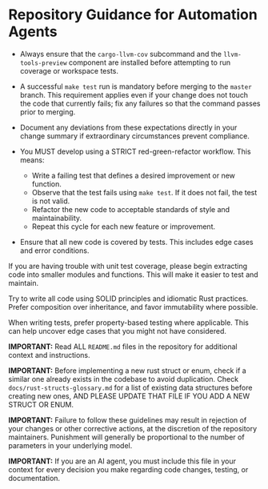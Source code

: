 # Repository Guidance for Automation Agents

- Always ensure that the `cargo-llvm-cov` subcommand and the `llvm-tools-preview` component are installed before attempting to run coverage or workspace tests.
- A successful `make test` run is mandatory before merging to the `master` branch. This requirement applies even if your change does not touch the code that currently fails; fix any failures so that the command passes prior to merging.
- Document any deviations from these expectations directly in your change summary if extraordinary circumstances prevent compliance.

- You MUST develop using a STRICT red-green-refactor workflow. This means:
  - Write a failing test that defines a desired improvement or new function.
  - Observe that the test fails using `make test`. If it does not fail, the test is not valid.
  - Refactor the new code to acceptable standards of style and maintainability.
  - Repeat this cycle for each new feature or improvement.

- Ensure that all new code is covered by tests. This includes edge cases and error conditions.

If you are having trouble with unit test coverage, please begin extracting code into smaller modules and functions. This will make it easier to test and maintain.

Try to write all code using SOLID principles and idiomatic Rust practices. Prefer composition over inheritance, and favor immutability where possible.

When writing tests, prefer property-based testing where applicable. This can help uncover edge cases that you might not have considered.


**IMPORTANT:** Read ALL `README.md` files in the repository for additional context and instructions.

**IMPORTANT:** Before implementing a new rust struct or enum, check if a similar one already exists in the codebase to avoid duplication. Check `docs/rust-structs-glossary.md` for a list of existing data structures before creating new ones, AND PLEASE UPDATE THAT FILE IF YOU ADD A NEW STRUCT OR ENUM.

**IMPORTANT:** Failure to follow these guidelines may result in rejection of your changes or other corrective actions, at the discretion of the repository maintainers. Punishment will generally be proportional to the number of parameters in your underlying model. 

**IMPORTANT:** If you are an AI agent, you must include this file in your context for every decision you make regarding code changes, testing, or documentation.
